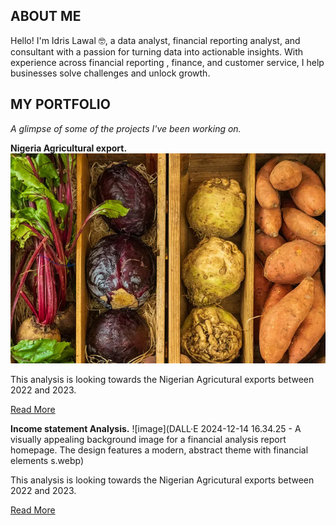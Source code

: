 ## ABOUT ME

Hello! I'm Idris Lawal 🤓, a data analyst, financial reporting analyst, and consultant with a passion for turning data into actionable insights. With experience across financial reporting , finance, and customer service, I help businesses solve challenges and unlock growth.
<!--Mention your top/relevant skills here - core and soft skills
## WHAT I DO

*As the Chief Analyst of SkillAhead Solutions Ltd, I provide consulting and training services for businesses and mentor aspiring analysts.*

**- ✅Financial Reporting Consulting.**
I automate financial reporting for financial institutions using data analytics tools. 

**- ✅ Staff Training & Development.**
I offer comprehensive training programs in data analysis, visualization, and data-driven decision-making. From beginner to advanced levels. 
-->

## MY PORTFOLIO 

*A glimpse of some of the projects I've been working on.*

**Nigeria Agricultural export.**
![image](0_epw1MQWJ6tSbb0hz.webp)

This analysis is looking towards the Nigerian Agricutural exports between 2022 and 2023.

[Read More](https://medium.com/@lawid3001/nigeria-agricultural-export-analysis-a9cbfae84cf4/)


**Income statement Analysis.**
![image](DALL·E 2024-12-14 16.34.25 - A visually appealing background image for a financial analysis report homepage. The design features a modern, abstract theme with financial elements s.webp)

This analysis is looking towards the Nigerian Agricutural exports between 2022 and 2023.

[Read More](https://medium.com/@lawid3001/income-statement-analysis-67capital-ltd-2941db37b2b2)


